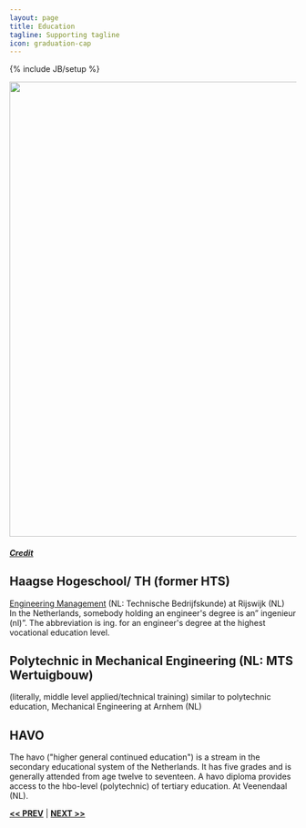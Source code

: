 ```yaml
---
layout: page
title: Education
tagline: Supporting tagline
icon: graduation-cap
---
```

{% include JB/setup %}

<a href="https://www.flickr.com/photos/ryantylersmith/14033211423" title="View photo on Flickr" target="_blank"><img src="https://farm8.staticflickr.com/7172/14033211423_b780c09f1e_b.jpg" style="width: 800px;"></a><br />
<h5><a href="https://www.flickr.com/people/ryantylersmith/" title="View user on Flickr" target="_blank">Credit</a></h5>

## Haagse Hogeschool/ TH (former HTS)
[Engineering Management](https://en.wikipedia.org/wiki/Engineering_management) (NL: Technische Bedrijfskunde) at Rijswijk (NL)  
In the Netherlands, somebody holding an engineer's degree is an” ingenieur (nl)”. The abbreviation is ing. for an engineer's degree at the highest vocational education level.

## Polytechnic in Mechanical Engineering (NL: MTS Wertuigbouw)
(literally, middle level applied/technical training) similar to polytechnic education, Mechanical Engineering at Arnhem (NL)

## HAVO
The havo ("higher general continued education") is a stream in the secondary educational system of the Netherlands. It has five grades and is generally attended from age twelve to seventeen. A havo diploma provides access to the hbo-level (polytechnic) of tertiary education. At Veenendaal (NL).

<a href="/tools.html#top" title="My Development Tools"><b><< PREV</b></a> &#124; <a href="/past.html#top" title="Past experiences"><b>NEXT >></b></a>
